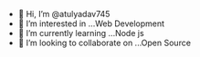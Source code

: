 - 👋 Hi, I’m @atulyadav745
- 👀 I’m interested in ...Web Development
- 🌱 I’m currently learning ...Node js
- 💞️ I’m looking to collaborate on ...Open Source


